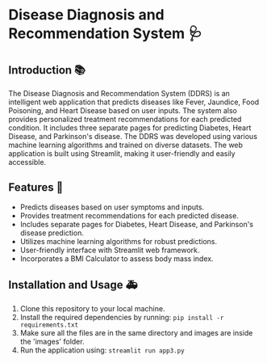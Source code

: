 # Disease Diagnosis and Recommendation System 🩺

## Introduction 📚
The Disease Diagnosis and Recommendation System (DDRS) is an intelligent web application that predicts diseases like Fever, Jaundice, Food Poisoning, and Heart Disease based on user inputs. The system also provides personalized treatment recommendations for each predicted condition. It includes three separate pages for predicting Diabetes, Heart Disease, and Parkinson's disease. The DDRS was developed using various machine learning algorithms and trained on diverse datasets. The web application is built using Streamlit, making it user-friendly and easily accessible.

## Features 💉
- Predicts diseases based on user symptoms and inputs.
- Provides treatment recommendations for each predicted disease.
- Includes separate pages for Diabetes, Heart Disease, and Parkinson's disease prediction.
- Utilizes machine learning algorithms for robust predictions.
- User-friendly interface with Streamlit web framework.
- Incorporates a BMI Calculator to assess body mass index.

## Installation and Usage 🚑
1. Clone this repository to your local machine.
2. Install the required dependencies by running: `pip install -r requirements.txt`
3. Make sure all the files are in the same directory and images are inside the 'images' folder. 
4. Run the application using: `streamlit run app3.py`

